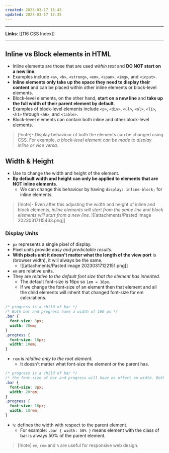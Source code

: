 ```yaml
---
created: 2023-03-17 11:43
updated: 2023-03-17 12:35
---
```

---
**Links**: [[116 CSS Index]]

---
## Inline vs Block elements in HTML
- Inline elements are those that are used *within text* and **DO NOT start on a new line**. 
- Examples include `<a>`, `<b>`, `<strong>`, `<em>`, `<span>`, `<img>`, and `<input>`. 
- **Inline elements only take up the space they need to display their content** and can be placed within other inline elements or block-level elements.
- Block-level elements, on the other hand, **start on a new line** and **take up the full width of their parent element by default**. 
- Examples of block-level elements include `<p>`, `<div>`, `<ul>`, `<ol>`, `<li>`, `<h1>` through `<h6>`, and `<table>`. 
- Block-level elements can contain both inline and other block-level elements.

> [!note]- Display behaviour of both the elements can be changed using CSS. 
> For example, *a block-level element can be made to display inline or vice versa*.

## Width & Height
- Use to change the width and height of the element. 
- **By default width and height can only be applied to elements that are NOT inline elements**.
	- We can change this behaviour by having `display: inline-block;` for inline elements.
 
> [!note]- Even after this adjusting the width and height of inline and block elements, *inline elements will start from the same line* and *block elements will start from a new line*.
> ![[attachments/Pasted image 20230317115433.png]]

### Display Units
- `px` represents a single pixel of display.
- Pixel units provide *easy and predictable results*.
- **With pixels unit it doesn't matter what the length of the view port** is (browser width), it will always be the same.
	- ![[attachments/Pasted image 20230317122151.png]]
- `em` are relative units.
- They are *relative to the default font size that the element has inherited*.
	- The default font-size is 16px so `1em = 16px`.
	- If we change the font-size of an element then that element and all the child elements will inherit that changed font-size for em calculations.
 
```css
/* progress is a child of bar */
/* Both bar and progress have a width of 160 px */
.bar {
  font-size: 8px;
  width: 20em;
}
.progress {
  font-size: 16px;
  width: 10em;
}
```

- `rem` is *relative only to the root element*.
	- It doesn't matter what font-size the element or the parent has.
 
```css
/* progress is a child of bar */
/* the font-size of bar and progress will have no effect on width. Both of them have the same width */
.bar {
  font-size: 8px;
  width: 20rem; 
}
.progress {
  font-size: 16px;
  width: 10rem;
}
```

- `%`: defines the width with respect to the parent element.
	- For example: `.bar { width: 50% }` means element with the class of bar is always 50% of the parent element.

> [!note] `em`, `rem` and `%` are useful for responsive web design.
